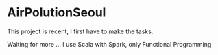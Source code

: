 # AirPolutionSeoul

This project is recent, I first have to make the tasks.

Waiting for more ... I use Scala with Spark, only Functional Programming
